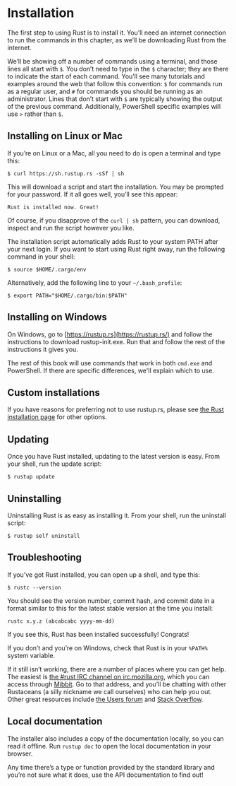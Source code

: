 # Installation

The first step to using Rust is to install it. You’ll need an internet
connection to run the commands in this chapter, as we’ll be downloading Rust
from the internet.

We’ll be showing off a number of commands using a terminal, and those lines
all start with `$`. You don’t need to type in the `$` character; they are
there to indicate the start of each command. You’ll see many tutorials and
examples around the web that follow this convention: `$` for commands run as
a regular user, and `#` for commands you should be running as an
administrator. Lines that don’t start with `$` are typically showing the
output of the previous command. Additionally, PowerShell specific examples
will use `>` rather than `$`.

## Installing on Linux or Mac

If you’re on Linux or a Mac, all you need to do is open a terminal and type
this:

```text
$ curl https://sh.rustup.rs -sSf | sh
```

This will download a script and start the installation. You may be prompted for
your password. If it all goes well, you’ll see this appear:

```text
Rust is installed now. Great!
```

Of course, if you disapprove of the `curl | sh` pattern, you can download, inspect
and run the script however you like.

The installation script automatically adds Rust to your system PATH after your next login. 
If you want to start using Rust right away, run the following command in your shell:

```text
$ source $HOME/.cargo/env
```

Alternatively, add the following line to your `~/.bash_profile`:

```text
$ export PATH="$HOME/.cargo/bin:$PATH"
```

## Installing on Windows

On Windows, go to [https://rustup.rs](https://rustup.rs/)<!-- ignore --> and
follow the instructions to download rustup-init.exe. Run that and follow the
rest of the instructions it gives you.

The rest of this book will use commands that work in both `cmd.exe` and
PowerShell. If there are specific differences, we'll explain which to use.

## Custom installations

If you have reasons for preferring not to use rustup.rs, please see [the Rust
installation page](https://www.rust-lang.org/install.html) for other options.

## Updating

Once you have Rust installed, updating to the latest version is easy.
From your shell, run the update script:

```text
$ rustup update
```

## Uninstalling

Uninstalling Rust is as easy as installing it. From your shell, run
the uninstall script:

```text
$ rustup self uninstall
```

## Troubleshooting

If you’ve got Rust installed, you can open up a shell, and type this:

```text
$ rustc --version
```

You should see the version number, commit hash, and commit date in a format
similar to this for the latest stable version at the time you install:

```text
rustc x.y.z (abcabcabc yyyy-mm-dd)
```

If you see this, Rust has been installed successfully!
Congrats!

If you don’t and you’re on Windows, check that Rust is in your `%PATH%` system
variable.

If it still isn’t working, there are a number of places where you can get help.
The easiest is [the #rust IRC channel on irc.mozilla.org][irc]<!-- ignore -->,
which you can access through [Mibbit][mibbit]. Go to that address, and you’ll
be chatting with other Rustaceans (a silly nickname we call ourselves) who can
help you out. Other great resources include [the Users forum][users] and
[Stack Overflow][stackoverflow].

[irc]: irc://irc.mozilla.org/#rust
[mibbit]: http://chat.mibbit.com/?server=irc.mozilla.org&channel=%23rust
[users]: https://users.rust-lang.org/
[stackoverflow]: http://stackoverflow.com/questions/tagged/rust

## Local documentation

The installer also includes a copy of the documentation locally, so you can
read it offline. Run `rustup doc` to open the local documentation in your
browser.

Any time there’s a type or function provided by the standard library and you’re
not sure what it does, use the API documentation to find out!
